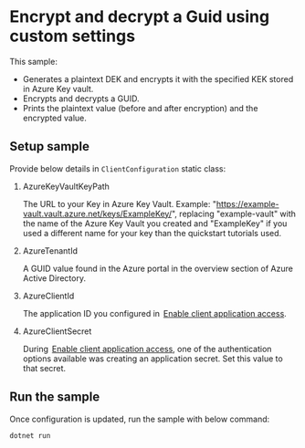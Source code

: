 # Encrypt and decrypt a Guid using custom settings

This sample:
- Generates a plaintext DEK and encrypts it with the specified KEK stored in Azure Key vault.
- Encrypts and decrypts a GUID.
- Prints the plaintext value (before and after encryption) and the encrypted value.

## Setup sample

Provide below details in `ClientConfiguration` static class:

1. AzureKeyVaultKeyPath 

   The URL to your Key in Azure Key Vault. Example: "https://example-vault.vault.azure.net/keys/ExampleKey/", replacing "example-vault" with the name of the Azure Key Vault you created and "ExampleKey" if you used a different name for your key than the quickstart tutorials used.

2. AzureTenantId

   A GUID value found in the Azure portal in the overview section of Azure Active Directory.

3. AzureClientId

   The application ID you configured in  [Enable client application access]().

4. AzureClientSecret

    During  [Enable client application access](), one of the authentication options available was creating an application secret. Set this value to that secret.

## Run the sample

Once configuration is updated, run the sample with below command:

```
dotnet run
```
